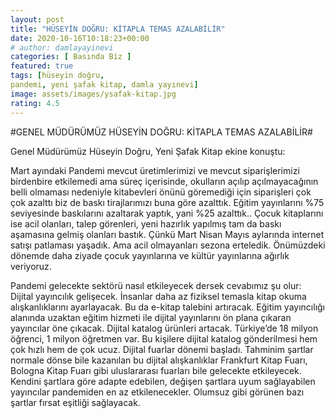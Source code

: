 ```yaml
---
layout: post
title: "HÜSEYİN DOĞRU: KİTAPLA TEMAS AZALABİLİR"
date: 2020-10-16T10:18:23+00:00
# author: damlayayinevi
categories: [ Basında Biz ]
featured: true
tags: [hüseyin doğru,
pandemi, yeni şafak kitap, damla yayınevi]
image: assets/images/ysafak-kitap.jpg
rating: 4.5
---
```


#GENEL MÜDÜRÜMÜZ HÜSEYİN DOĞRU: KİTAPLA TEMAS AZALABİLİR#

Genel Müdürümüz Hüseyin Doğru, Yeni Şafak Kitap ekine konuştu:

Mart ayındaki Pandemi mevcut üretimlerimizi ve mevcut siparişlerimizi birdenbire etkilemedi ama süreç içerisinde, okulların açılıp açılmayacağının belli olmaması nedeniyle kitabevleri önünü göremediği için siparişleri çok çok azalttı biz de baskı tirajlarımızı buna göre azalttık. Eğitim yayınlarını %75 seviyesinde baskılarını azaltarak yaptık, yani %25 azalttık.. Çocuk kitaplarını ise acil olanları, talep görenleri, yeni hazırlık yapılmış tam da baskı aşamasına gelmiş olanları bastık. Çünkü Mart Nisan Mayıs aylarında internet satışı patlaması yaşadık. Ama acil olmayanları sezona erteledik. Önümüzdeki dönemde daha ziyade çocuk yayınlarına ve kültür yayınlarına ağırlık veriyoruz.

Pandemi gelecekte sektörü nasıl etkileyecek dersek cevabımız şu olur: Dijital yayıncılık gelişecek. İnsanlar daha az fiziksel temasla kitap okuma alışkanlıklarını ayarlayacak. Bu da e-kitap talebini artıracak. Eğitim yayıncılığı alanında uzaktan eğitim hizmeti ile dijital yayınlarını ön plana çıkaran yayıncılar öne çıkacak. Dijital katalog ürünleri artacak. Türkiye’de 18 milyon öğrenci, 1 milyon öğretmen var. Bu kişilere dijital katalog gönderilmesi hem çok hızlı hem de çok ucuz. Dijital fuarlar dönemi başladı. Tahminim şartlar normale dönse bile kazanılan bu dijital alışkanlıklar Frankfurt Kitap Fuarı, Bologna Kitap Fuarı gibi uluslararası fuarları bile gelecekte etkileyecek. Kendini şartlara göre adapte edebilen, değişen şartlara uyum sağlayabilen yayıncılar pandemiden en az etkilenecekler. Olumsuz gibi görünen bazı şartlar fırsat eşitliği sağlayacak.
